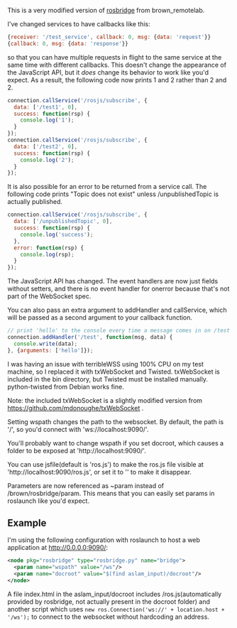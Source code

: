 This is a very modified version of
[rosbridge](http://www.ros.org/wiki/rosbridge) from brown_remotelab.

I've changed services to have callbacks like this:

```javascript
{receiver: '/test_service', callback: 0, msg: {data: 'request'}}
{callback: 0, msg: {data: 'response'}}
```

so that you can have multiple requests in flight to the same service at the
same time with different callbacks. This doesn't change the appearance of the
JavaScript API, but it *does* change its behavior to work like you'd expect.
As a result, the following code now prints 1 and 2 rather than 2 and 2.

```javascript
connection.callService('/rosjs/subscribe', {
  data: ['/test1', 0],
  success: function(rsp) {
    console.log('1');
  }
});
connection.callService('/rosjs/subscribe', {
  data: ['/test2', 0],
  success: function(rsp) {
    console.log('2');
  }
});
```

It is also possible for an error to be returned from a service call. The
following code prints "Topic does not exist" unless /unpublishedTopic is
actually published.

```javascript
connection.callService('/rosjs/subscribe', {
  data: ['/unpublishedTopic', 0],
  success: function(rsp) {
    console.log('success');
  },
  error: function(rsp) {
    console.log(rsp);
  }
});
```

The JavaScript API has changed. The event handlers are now just fields without
setters, and there is no event handler for onerror because that's not part of
the WebSocket spec.

You can also pass an extra argument to addHandler and callService, which will
be passed as a second argument to your callback function.

```javascript
// print 'hello' to the console every time a message comes in on /test
connection.addHandler('/test', function(msg, data) {
  console.write(data);
}, {arguments: ['hello']});
```

I was having an issue with terribleWSS using 100% CPU on my test machine, so I
replaced it with txWebSocket and Twisted. txWebSocket is included in the bin
directory, but Twisted must be installed manually. python-twisted from Debian
works fine.

Note: the included txWebSocket is a slightly modified version from
https://github.com/mdonoughe/txWebSocket .

Setting wspath changes the path to the websocket. By default, the path is '/',
so you'd connect with 'ws://localhost:9090/'.

You'll probably want to change wspath if you set docroot, which causes a
folder to be exposed at 'http://localhost:9090/'.

You can use jsfile(default is 'ros.js') to make the ros.js file visible at
'http://localhost:9090/ros.js', or set it to '' to make it disappear.

Parameters are now referenced as ~param instead of /brown/rosbridge/param.
This means that you can easily set params in roslaunch like you'd expect.

## Example

I'm using the following configuration with roslaunch to host a web application
at http://0.0.0.0:9090/:

```xml
<node pkg="rosbridge" type="rosbridge.py" name="bridge">
  <param name="wspath" value="/ws"/>
  <param name="docroot" value="$(find aslam_input)/docroot"/>
</node>
```

A file index.html in the aslam_input/docroot includes /ros.js(automatically
provided by rosbridge, not actually present in the docroot folder) and another
script which uses `new ros.Connection('ws://' + location.host + '/ws');` to
connect to the websocket without hardcoding an address.
